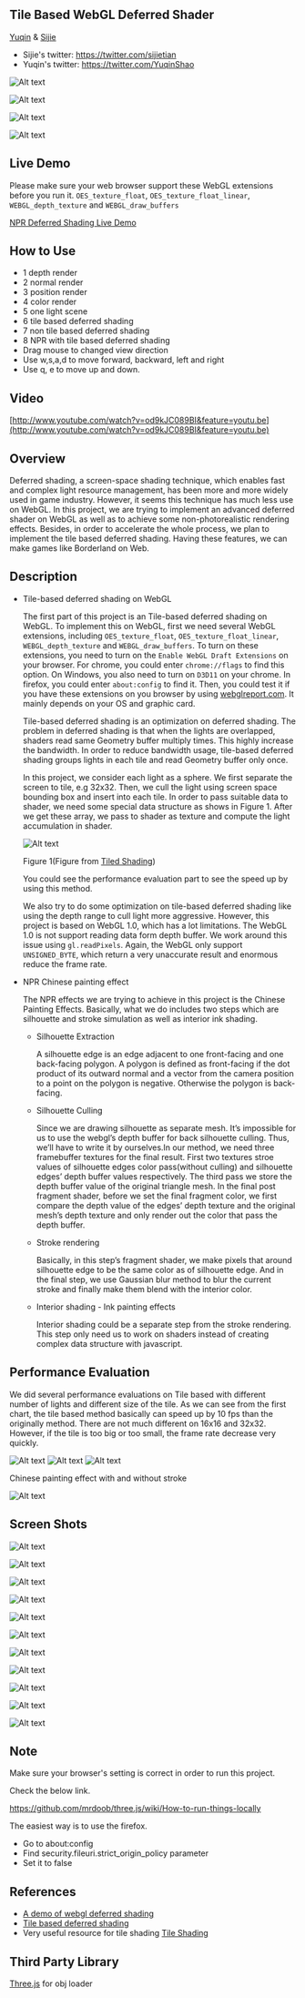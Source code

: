 Tile Based WebGL Deferred Shader
----------------------------------------

[Yuqin](https://github.com/yuqinshao) & [Sijie](https://github.com/tiansijie)

* Sijie's twitter: https://twitter.com/sijietian
* Yuqin's twitter: https://twitter.com/YuqinShao


![Alt text](screenshots/SilEdge6.png "Figure 2")

![Alt text](screenshots/500lights2.png "Figure 2")

![Alt text](screenshots/stroke_ink3.png "Figure 2")

![Alt text](screenshots/HEAD_STROKE.png "Figure 2")


## Live Demo ##
Please make sure your web browser support these WebGL extensions before you run it. `OES_texture_float`, `OES_texture_float_linear`, `WEBGL_depth_texture` and `WEBGL_draw_buffers`

[NPR Deferred Shading Live Demo](http://sijietian.com//WebGL/deferredshading/index.html)


## How to Use ##
- 1 depth render
- 2 normal render
- 3 position render
- 4 color render
- 5 one light scene
- 6 tile based deferred shading
- 7 non tile based deferred shading
- 8 NPR with tile based deferred shading
- Drag mouse to changed view direction
- Use w,s,a,d to move forward, backward, left and right
- Use q, e to move up and down.


## Video ##
[http://www.youtube.com/watch?v=od9kJC089BI&feature=youtu.be](http://www.youtube.com/watch?v=od9kJC089BI&feature=youtu.be)


Overview
--------------------------------------------
Deferred shading, a screen-space shading technique, which enables fast and complex light resource management, has been more and more widely used in game industry. However, it seems this technique has much less use on WebGL.
In this project, we are trying to implement an advanced deferred shader on WebGL as well as to achieve some non-photorealistic rendering effects. Besides, in order to accelerate the whole process, we plan to implement the tile based deferred shading. Having these features, we can make games like Borderland on Web.


## Description ##


- Tile-based deferred shading on WebGL
	
	The first part of this project is an Tile-based deferred shading on WebGL. To implement this on WebGL, first we need several WebGL extensions, including `OES_texture_float`, `OES_texture_float_linear`, `WEBGL_depth_texture` and `WEBGL_draw_buffers`. To turn on these extensions, you need to turn on the `Enable WebGL Draft Extensions` on your browser. For chrome, you could enter 
	`chrome://flags` to find this option. On Windows, you also need to turn on `D3D11` on your chrome. In firefox, you could enter `about:config` to find it. Then, you could test it if you have these extensions on you browser by using [webglreport.com](webglreport.com). It mainly depends on your OS and  graphic card.

	Tile-based deferred shading is an optimization on deferred shading. The problem in deferred shading is that when the lights are overlapped, shaders read same Geometry buffer multiply times. This highly increase the bandwidth. In order to reduce bandwidth usage, tile-based deferred shading groups lights in each tile and read Geometry buffer only once.

	In this project, we consider each light as a sphere. We first separate the screen to tile, e.g 32x32. Then, we cull the light using screen space bounding box and insert into each tile. In order to pass suitable data to shader, we need some special data structure as shows in Figure 1. After we get these array, we pass to shader as texture and compute the light accumulation in shader.

	![Alt text](tiledatastructure.png "Figure 1")
	
	Figure 1(Figure from [Tiled Shading](http://www.cse.chalmers.se/~uffe/tiled_shading_preprint.pdf))

	You could see the performance evaluation part to see the speed up by using this method.

	We also try to do some optimization on tile-based deferred shading like using the depth range to cull light more aggressive. However, this project is based on WebGL 1.0, which has a lot limitations. The WebGL 1.0 is not support reading data form depth buffer. We work around this issue using `gl.readPixels`. Again, the WebGL only support `UNSIGNED_BYTE`, which return a very unaccurate result and enormous reduce the frame rate.

- NPR Chinese painting effect
	
	The NPR effects we are trying to achieve in this project is the Chinese Painting Effects. Basically, what we do includes two steps which are silhouette and stroke simulation as well as interior ink shading. 

	

	- Silhouette Extraction
	
		A silhouette edge is an edge adjacent to one front-facing and one back-facing polygon. A polygon is defined as front-facing if the dot product of its outward normal and a vector from the camera position to a point on the polygon is negative. Otherwise the polygon is back-facing.

	
	- Silhouette Culling
	
		Since we are drawing silhouette as separate mesh. It’s impossible for us to use the webgl’s depth buffer for back silhouette culling.  Thus, we’ll have to write it by ourselves.In our method, we need three framebuffer textures for the final result. First two textures stroe values of silhouette edges color pass(without culling) and silhouette edges’ depth buffer values respectively. The third pass we store the depth buffer value of the original triangle mesh. In the final post fragment shader, before we set the final fragment color, we first compare the depth value of the edges’ depth texture and the original mesh’s depth texture and only render out the color that pass the depth buffer.
		
	- Stroke rendering
			
		Basically, in this step’s fragment shader, we make pixels that around silhouette edge to be the same color as of silhouette edge. And in the final step, we use Gaussian blur method to blur the current stroke and finally make them blend with the interior color. 
	- Interior shading - Ink painting effects

		Interior shading could be a separate step from the stroke rendering. This step only need us to work on shaders instead of creating complex data structure with javascript. 






## Performance Evaluation ##

We did several performance evaluations on Tile based with different number of lights and different size of the tile. As we can see from the first chart, the tile based method basically can speed up by 10 fps than the originally method. There are not much different on 16x16 and 32x32. However, if the tile is too big or too small, the frame rate decrease very quickly. 

![Alt text](tilenontile32.png "Figure 2")
![Alt text](tilenontile16.png "Figure 3")
![Alt text](tilesizeandframe.png "Figure 4")


Chinese painting effect with and without stroke 

![Alt text](Fpswithandwithoutstroke.png "Figure 5")





## Screen Shots ##

![Alt text](screenshots/SilEdge7.png "Figure")

![Alt text](screenshots/500lights.png "Figure")

![Alt text](screenshots/300lights.png "Figure")

![Alt text](screenshots/TileOnly.png "Figure")

![Alt text](screenshots/bunny_diffustion2.png "Figure")

![Alt text](screenshots/conference_room.png "Figure")

![Alt text](screenshots/spi_ink_stroke2.png "Figure")

![Alt text](screenshots/SilEdge2.png "Figure")

![Alt text](screenshots/SilEdge3.png "Figure")

![Alt text](screenshots/SilEdge4.png "Figure")

![Alt text](screenshots/SilEdge5.png "Figure")






Note
-------------------------------------------
Make sure your browser's setting is correct in order to run this project.

Check the below link.

https://github.com/mrdoob/three.js/wiki/How-to-run-things-locally 

The easiest way is to use the firefox.
* Go to about:config
* Find security.fileuri.strict_origin_policy parameter
* Set it to false


References
---------------------------------------------------------------
* [A demo of webgl deferred shading](http://codeflow.org/entries/2012/aug/25/webgl-deferred-irradiance-volumes/#!)
* [Tile based deferred shading](http://bps10.idav.ucdavis.edu/talks/12-lauritzen_DeferredShading_BPS_SIGGRAPH2010_Notes.pdf) 
* Very useful resource for tile shading [Tile Shading](http://www.cse.chalmers.se/~uffe/tiled_shading_preprint.pdf)


Third Party Library
-------------------------------------------------
[Three.js](http://threejs.org/) for obj loader


